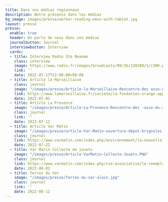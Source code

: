 ```yaml
---
title: Dans vos médias regionnaux
description: Notre présence dans les médias
bg_image: images/presse/worker-reading-news-with-tablet.jpg
layout: presse
presse:
  enable: true
  header: On parle de nous dans vos médias
  journalbutton: Journal
  interviewbutton: Interview
  cards:
  - title: Interview Radio Ste Beaume
    class: interview
    image: https://www.radio.fr/images/broadcasts/89/2b/138280/1/c300.png
    link: ''
    date: 2022-07-17T22:00:00+00:00
  - title: Article la Marseillaise
    class: journal
    image: "/images/presse/Article-la-Marseillaise-Rencontre-des asso-du-26-nov 2021.jpg"
    link: https://www.lamarseillaise.fr/societe/la-fondation-orange-apporte-son-soutien-a-11-associations-de-la-region-XA9705374
    date: 2022-07-02
  - title: Article La Provence
    image: "/images/presse/Article-La-Provence-Rencontre-des -asso-du-26-nov-2021.jpg"
    class: journal
    link: ''
    date: 2022-07-12
  - title: Article Var Matin
    image: "/images/presse/article-Var-Matin-ouverture-dépot-brignoles.jpg"
    class: journal
    link: https://www.varmatin.com/index.php/environnement/la-nouvelle-ressourcerie-ouverte-aux-apports-a-brignoles-740114
    date: 2022-07-22
  - title: Var Matin Collecte de jouets
    image: "/images/presse/Article-VarMatin-Collecte-Jouets.PNG"
    class: journal
    link: https://www.varmatin.com/index.php/vie-associative/le-reemploi-une-solution-ecologique-et-solidaire-a-saint-maximin-728043
    date: 2022-08-02
  - title: Terres du Var
    image: "/images/presse/Terres-du-var-alain.jpg"
    class: journal
    link: ''
    date: 2022-08-12
---
```

